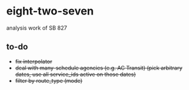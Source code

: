 # eight-two-seven
analysis work of SB 827

## to-do
- <s>fix interpolator</s>
- <s>deal with many-schedule agencies (e.g. AC Transit) (pick arbitrary dates, use all service_ids active on those dates)</s>
- <s>filter by route_type (mode)</s>
